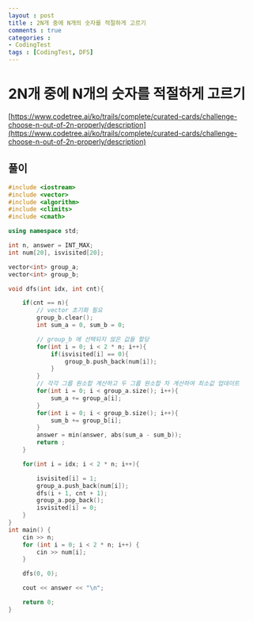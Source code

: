 ```yaml
---
layout : post
title : 2N개 중에 N개의 숫자를 적절하게 고르기
comments : true
categories : 
- CodingTest
tags : [CodingTest, DFS]
---
```


# 2N개 중에 N개의 숫자를 적절하게 고르기

[https://www.codetree.ai/ko/trails/complete/curated-cards/challenge-choose-n-out-of-2n-properly/description](https://www.codetree.ai/ko/trails/complete/curated-cards/challenge-choose-n-out-of-2n-properly/description)



## 풀이

```cpp
#include <iostream>
#include <vector>
#include <algorithm>
#include <climits>
#include <cmath>

using namespace std;

int n, answer = INT_MAX;
int num[20], isvisited[20];

vector<int> group_a;
vector<int> group_b;

void dfs(int idx, int cnt){

    if(cnt == n){
        // vector 초기화 필요
        group_b.clear();
        int sum_a = 0, sum_b = 0;

        // group_b 에 선택되지 않은 값들 할당
        for(int i = 0; i < 2 * n; i++){
            if(isvisited[i] == 0){
                group_b.push_back(num[i]);
            }
        }
        // 각각 그룹 원소합 계산하고 두 그룹 원소합 차 계산하여 최소값 업데이트
        for(int i = 0; i < group_a.size(); i++){
            sum_a += group_a[i];
        }
        for(int i = 0; i < group_b.size(); i++){
            sum_b += group_b[i];
        }
        answer = min(answer, abs(sum_a - sum_b));
        return ;
    }

    for(int i = idx; i < 2 * n; i++){

        isvisited[i] = 1;
        group_a.push_back(num[i]);
        dfs(i + 1, cnt + 1);
        group_a.pop_back();
        isvisited[i] = 0;
    }
}
int main() {
    cin >> n;
    for (int i = 0; i < 2 * n; i++) {
        cin >> num[i];
    }

    dfs(0, 0);

    cout << answer << "\n";

    return 0;
}

``` 